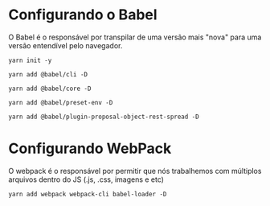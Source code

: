 # Configurando o Babel

O Babel é o responsável por transpilar de uma versão mais "nova" para uma versão entendível pelo navegador.

```
yarn init -y
```

```
yarn add @babel/cli -D
```

```
yarn add @babel/core -D
```

```
yarn add @babel/preset-env -D
```

```
yarn add @babel/plugin-proposal-object-rest-spread -D
```

# Configurando WebPack

O webpack é o responsável por permitir que nós trabalhemos com múltiplos arquivos dentro do JS (.js, .css, imagens e etc)

```
yarn add webpack webpack-cli babel-loader -D
```
